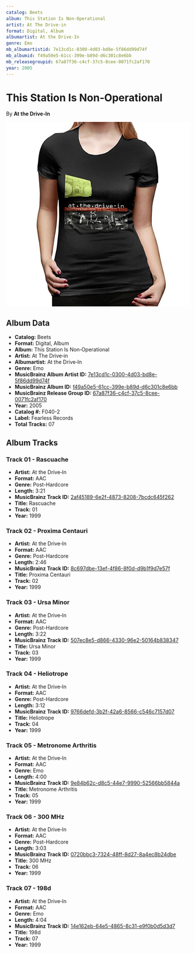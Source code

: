 ```yaml
---
catalog: Beets
album: This Station Is Non‐Operational
artist: At The Drive‐in
format: Digital, Album
albumartist: At the Drive‐In
genre: Emo
mb_albumartistid: 7e13cd1c-0300-4d03-bd8e-5f86dd99d74f
mb_albumid: f49a50e5-61cc-399e-b89d-d6c301c8e6bb
mb_releasegroupid: 67a87f36-c4cf-37c5-8cee-0071fc2af170
year: 2005
---
```


# This Station Is Non‐Operational

By **At the Drive‐In**

![](../../assets/beetscovers/At_The_Drive‐in-This_Station_Is_Non‐Operational.jpg)

## Album Data

- **Catalog:** Beets
- **Format:** Digital, Album
- **Album:** This Station Is Non‐Operational
- **Artist:** At The Drive‐in
- **Albumartist:** At the Drive‐In
- **Genre:** Emo
- **MusicBrainz Album Artist ID:** [7e13cd1c-0300-4d03-bd8e-5f86dd99d74f](https://musicbrainz.org/artist/7e13cd1c-0300-4d03-bd8e-5f86dd99d74f)
- **MusicBrainz Album ID:** [f49a50e5-61cc-399e-b89d-d6c301c8e6bb](https://musicbrainz.org/release/f49a50e5-61cc-399e-b89d-d6c301c8e6bb)
- **MusicBrainz Release Group ID:** [67a87f36-c4cf-37c5-8cee-0071fc2af170](https://musicbrainz.org/release-group/67a87f36-c4cf-37c5-8cee-0071fc2af170)
- **Year:** 2005
- **Catalog #:** F040-2
- **Label:** Fearless Records
- **Total Tracks:** 07

## Album Tracks

### Track 01 - Rascuache

- **Artist:** At the Drive‐In
- **Format:** AAC
- **Genre:** Post-Hardcore
- **Length:** 3:21
- **MusicBrainz Track ID:** [2af45189-6e2f-4873-8208-7bcdc645f262](https://musicbrainz.org/recording/2af45189-6e2f-4873-8208-7bcdc645f262)
- **Title:** Rascuache
- **Track:** 01
- **Year:** 1999

### Track 02 - Proxima Centauri

- **Artist:** At the Drive‐In
- **Format:** AAC
- **Genre:** Post-Hardcore
- **Length:** 2:46
- **MusicBrainz Track ID:** [8c697dbe-13ef-4f86-8f0d-d9b1f9d7e57f](https://musicbrainz.org/recording/8c697dbe-13ef-4f86-8f0d-d9b1f9d7e57f)
- **Title:** Proxima Centauri
- **Track:** 02
- **Year:** 1999

### Track 03 - Ursa Minor

- **Artist:** At the Drive‐In
- **Format:** AAC
- **Genre:** Post-Hardcore
- **Length:** 3:22
- **MusicBrainz Track ID:** [507ec8e5-d866-4330-96e2-50164b838347](https://musicbrainz.org/recording/507ec8e5-d866-4330-96e2-50164b838347)
- **Title:** Ursa Minor
- **Track:** 03
- **Year:** 1999

### Track 04 - Heliotrope

- **Artist:** At the Drive‐In
- **Format:** AAC
- **Genre:** Post-Hardcore
- **Length:** 3:12
- **MusicBrainz Track ID:** [9766defd-3b2f-42a6-8566-c546c7157d07](https://musicbrainz.org/recording/9766defd-3b2f-42a6-8566-c546c7157d07)
- **Title:** Heliotrope
- **Track:** 04
- **Year:** 1999

### Track 05 - Metronome Arthritis

- **Artist:** At the Drive‐In
- **Format:** AAC
- **Genre:** Emo
- **Length:** 4:00
- **MusicBrainz Track ID:** [9e84b62c-d8c5-44e7-9990-52566bb5844a](https://musicbrainz.org/recording/9e84b62c-d8c5-44e7-9990-52566bb5844a)
- **Title:** Metronome Arthritis
- **Track:** 05
- **Year:** 1999

### Track 06 - 300 MHz

- **Artist:** At the Drive‐In
- **Format:** AAC
- **Genre:** Post-Hardcore
- **Length:** 3:03
- **MusicBrainz Track ID:** [0720bbc3-7324-48ff-8d27-8a4ec8b24dbe](https://musicbrainz.org/recording/0720bbc3-7324-48ff-8d27-8a4ec8b24dbe)
- **Title:** 300 MHz
- **Track:** 06
- **Year:** 1999

### Track 07 - 198d

- **Artist:** At the Drive‐In
- **Format:** AAC
- **Genre:** Emo
- **Length:** 4:04
- **MusicBrainz Track ID:** [14e162eb-64e5-4865-8c31-e9f0b0d5d3d7](https://musicbrainz.org/recording/14e162eb-64e5-4865-8c31-e9f0b0d5d3d7)
- **Title:** 198d
- **Track:** 07
- **Year:** 1999

